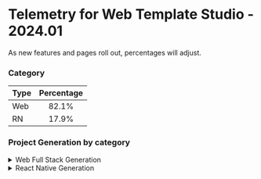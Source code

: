 # Telemetry for Web Template Studio - 2024.01

As new features and pages roll out, percentages  will adjust.

### Category

|Type|Percentage|
|:---|:---:|
|Web|82.1%|
|RN|17.9%|

### Project Generation by category

<details>
<summary>Web Full Stack Generation</summary>

### Frontend Frameworks

|Framework Type|Percentage|
|:---|:---:|
|React|72.9%|
|Vue|22.9%|
|Angular|4.2%|

### Backend Frameworks

|Framework Type|Percentage|
|:---|:---:|
|Node|63.5%|
|Flask|19.8%|
|AspNet|15.6%|
|Moleculer|1%|

### Pages

|Pages|Percentage|
|:---|:---:|
|Blank|48.3%|
|Master Detail|19.1%|
|Grid|18.7%|
|List|13.9%|


</details>

<details>
<summary>React Native Generation</summary>

### Project Types

|Framework Type|Percentage|
|:---|:---:|
|Tabbed|100%|

### Pages

|Pages|Percentage|
|:---|:---:|
|Blank|56.1%|
|MasterDetail|24.4%|
|Settings|19.5%|


</details>

